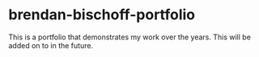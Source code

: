 # brendan-bischoff-portfolio
This is a portfolio that demonstrates my work over the years. This will be added on to in the future.
